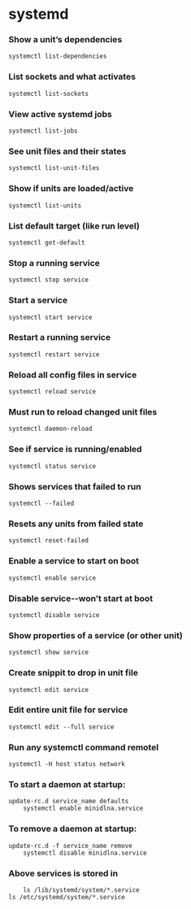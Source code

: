 # systemd

### Show a unit’s dependencies
    
    systemctl list-dependencies 

### List sockets and what activates

    systemctl list-sockets 

### View active systemd jobs

    systemctl list-jobs 

### See unit files and their states

    systemctl list-unit-files 

### Show if units are loaded/active

    systemctl list-units 

### List default target (like run level)

    systemctl get-default 

### Stop a running service

    systemctl stop service 

### Start a service

    systemctl start service 

### Restart a running service

    systemctl restart service 

### Reload all config files in service

    systemctl reload service 

### Must run to reload changed unit files

    systemctl daemon-reload 

### See if service is running/enabled

    systemctl status service 

### Shows services that failed to run

    systemctl --failed 

### Resets any units from failed state

    systemctl reset-failed 

### Enable a service to start on boot

    systemctl enable service 

### Disable service--won’t start at boot

    systemctl disable service 

### Show properties of a service (or other unit)

    systemctl show service 

### Create snippit to drop in unit file

    systemctl edit service 

### Edit entire unit file for service

    systemctl edit --full service 

### Run any systemctl command remotel

    systemctl -H host status network 


### To start a daemon at startup:

    update-rc.d service_name defaults
        systemctl enable minidlna.service

### To remove a daemon at startup:

    update-rc.d -f service_name remove
        systemctl disable minidlna.service

### Above services is stored in

        ls /lib/systemd/system/*.service
    ls /etc/systemd/system/*.service
